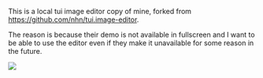 This is a local tui image editor copy of mine, forked from https://github.com/nhn/tui.image-editor.

The reason is because their demo is not available in fullscreen and I want to be able to use the editor even if they make it unavailable for some reason in the future.

![](https://user-images.githubusercontent.com/35218826/41647896-7b218ae0-74b2-11e8-90db-d7805cc23e8c.gif)
